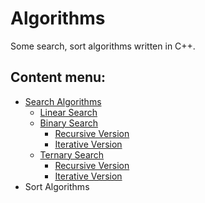 # Algorithms
Some search, sort algorithms written in C++.

## Content menu:

* [Search Algorithms](./search_algorithms)
    * [Linear Search](./search_algorithms/linear_search)
    * [Binary Search](./search_algorithms/binary_search)
        * [Recursive Version](./search_algorithms/binary_search_recursive.cpp)
        * [Iterative Version](./search_algorithms/binary_search_iterative.cpp)
    * [Ternary Search](./search_algorithms/ternary_search)
        * [Recursive Version](./search_algorithms/ternary_search_recursive.cpp)
        * [Iterative Version](./search_algorithms/ternary_search_iterative.cpp)
* Sort Algorithms
